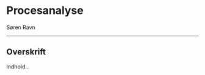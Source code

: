 # Procesanalyse

Søren Ravn

--------------------------------------------------------------------------------

## Overskrift

Indhold...